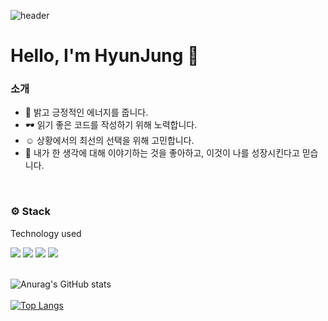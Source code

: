 <!--
**yanghyunjung/yanghyunjung** is a ✨ _special_ ✨ repository because its `README.md` (this file) appears on your GitHub profile.

Here are some ideas to get you started:

- 🔭 I’m currently working on ...
- 🌱 I’m currently learning ...
- 👯 I’m looking to collaborate on ...
- 🤔 I’m looking for help with ...
- 💬 Ask me about ...
- 📫 How to reach me: ...
- 😄 Pronouns: ...
- ⚡ Fun fact: ...
-->

![header](https://capsule-render.vercel.app/api?type=waving&color=gradient&height=200&text=HyunJung&fontAlign=70&fontAlignY=40&animation=twinkling)  

# Hello, I'm HyunJung 👋
<h3 align="flex-start"> 소개 </h3>     

- 🌝 밝고 긍정적인 에너지를 줍니다.    
- 🕶 읽기 좋은 코드를 작성하기 위해 노력합니다.      
- ☺️ 상황에서의 최선의 선택을 위해 고민합니다.      
- 👥 내가 한 생각에 대해 이야기하는 것을 좋아하고, 이것이 나를 성장시킨다고 믿습니다.     
</br>

<h3 align="flex-start">⚙️ Stack</h3>
<p align="flex-start">Technology used</p>
<div align="flex-start"><img src="https://img.shields.io/badge/React-00BCF6?style=flat-square&logo=React&logoColor=white"></img> <img src="https://img.shields.io/badge/HTML5-E34F26?style=flat-square&logo=HTML5&logoColor=white"></img> <img src="https://img.shields.io/badge/CSS3-0A84FF?style=flat-square&logo=CSS3&logoColor=white"></img> <img src="https://img.shields.io/badge/JavaScript-FFCD11?style=flat-square&logo=JavaScript&logoColor=white"></img></div>
</br>

![Anurag's GitHub stats](https://github-readme-stats.vercel.app/api?username=yanghyunjung&show_icons=true&theme=radical)   
</br>
[![Top Langs](https://github-readme-stats.vercel.app/api/top-langs/?username=yanghyunjung&hide=html&layout=compact)](https://github.com/anuraghazra/github-readme-stats)
